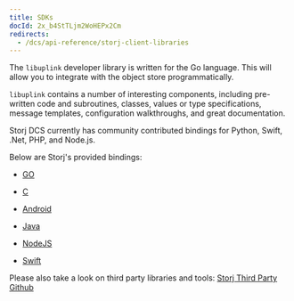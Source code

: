 ```yaml
---
title: SDKs
docId: 2x_b4StTLjm2WoHEPx2Cm
redirects:
  - /dcs/api-reference/storj-client-libraries
---
```


The `libuplink` developer library is written for the Go language. This will allow you to integrate with the object store programmatically.

`libuplink` contains a number of interesting components, including pre-written code and subroutines, classes, values or type specifications, message templates, configuration walkthroughs, and great documentation.

Storj DCS currently has community contributed bindings for Python, Swift, .Net, PHP, and Node.js. 

Below are Storj's provided bindings:

- [GO](https://github.com/storj/uplink)

- [C](https://github.com/storj/uplink-c)

- [Android](https://github.com/storj/uplink-android)

- [Java](https://github.com/storj/uplink-java)

- [NodeJS](https://www.npmjs.com/package/uplink-nodejs)

- [Swift](https://github.com/storj-thirdparty/uplink-swift)

Please also take a look on third party libraries and tools: [Storj Third Party Github](https://github.com/storj-thirdparty)
